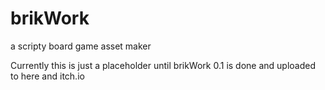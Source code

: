 # brikWork
a scripty board game asset maker

Currently this is just a placeholder until brikWork 0.1 is done and uploaded to here and itch.io
